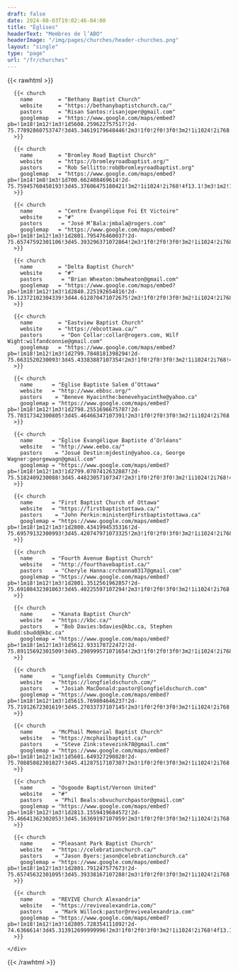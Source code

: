```yaml
---
draft: false
date: 2024-08-03T19:02:46-04:00
title: "Églises"
headerText: "Membres de l’ABO"
headerImage: "/img/pages/churches/header-churches.png"
layout: "single"
type: "page"
url: "/fr/churches"
---
```


{{< rawhtml >}}
<div class="container pt-20 xl:pt-28 lg:pt-28 md:pt-28 pb-16 xl:pb-20 lg:pb-20 md:pb-20">
  
  <div class="itemgrid grid-view projects-masonry">
    <div class="flex flex-wrap mx-[-15px] xl:mx-[-20px] lg:mx-[-20px] md:mx-[-20px] mt-[-50px] xl:mt-[-80px] lg:mt-[-80px] md:mt-[-80px] isotope">

      {{< church 
        name        = "Bethany Baptist Church"
        website     = "https://bethanybaptistchurch.ca/"
        pastors     = "Risan Santos:risanjoper@gmail.com"
        googlemap   = "https://www.google.com/maps/embed?pb=!1m18!1m12!1m3!1d5608.259622757517!2d-75.77892860753747!3d45.34619179648446!2m3!1f0!2f0!3f0!3m2!1i1024!2i768!4f13.1!3m3!1m2!1s0x4cce073004e16a07%3A0xab3ffc0981e6e725!2sBethany%20Baptist%20Church!5e0!3m2!1sen!2sca!4v1723509196134!5m2!1sen!2sca"
      >}}

      {{< church 
        name        = "Bromley Road Baptist Church"
        website     = "https://bromleyroadbaptist.org/"
        pastors     = "Rob Sellitto:rob@bromleyroadbaptist.org"
        googlemap   = "https://www.google.com/maps/embed?pb=!1m14!1m8!1m3!1d700.662408469614!2d-75.75945760450193!3d45.37606475180421!3m2!1i1024!2i768!4f13.1!3m3!1m2!1s0x4cce06b70fed0ac3%3A0x8e0cdbbaeb96c741!2sBromley%20Road%20Baptist%20Church!5e0!3m2!1sen!2sca!4v1723509142314!5m2!1sen!2sca"
      >}}
      
      {{< church 
        name        = "Centre Évangélique Foi Et Victoire"
        website     = "#"
        pastors      = "José M’Bala:jmbala@rogers.com"
        googlemap   = "https://www.google.com/maps/embed?pb=!1m18!1m12!1m3!1d2801.795476460037!2d-75.65747592301106!3d45.393296371072864!2m3!1f0!2f0!3f0!3m2!1i1024!2i768!4f13.1!3m3!1m2!1s0x4cce0f5ecb9c0001%3A0xb740a1dd786e387c!2sCentre%20%C3%89vang%C3%A9lique%20Foi%20Et%20Victoire!5e0!3m2!1sen!2sca!4v1723509224350!5m2!1sen!2sca"
      >}}

      {{< church 
        name        = "Delta Baptist Church"
        website     = "#"
        pastors      = "Brian Wheaton:bmwheaton@gmail.com"
        googlemap   = "https://www.google.com/maps/embed?pb=!1m18!1m12!1m3!1d2840.225192654816!2d-76.12372102304339!3d44.612870471072675!2m3!1f0!2f0!3f0!3m2!1i1024!2i768!4f13.1!3m3!1m2!1s0x4ccd7b3bd153fe0f%3A0x32bf33215258b3f!2sDelta%20Baptist%20Church!5e0!3m2!1sen!2sca!4v1723509251462!5m2!1sen!2sca"
      >}}

      {{< church 
        name        = "Eastview Baptist Church"
        website     = "https://ebcottawa.ca/"
        pastors      = "Don Collar:collar@rogers.com, Wilf Wight:wilfandconnie@gmail.com"
        googlemap   = "https://www.google.com/maps/embed?pb=!1m18!1m12!1m3!1d2799.7848181398294!2d-75.6631520230093!3d45.43383887107354!2m3!1f0!2f0!3f0!3m2!1i1024!2i768!4f13.1!3m3!1m2!1s0x4cce056ba695d2f9%3A0x24d1e8ef21856182!2sEastview%20Baptist%20Church!5e0!3m2!1sen!2sca!4v1723509283329!5m2!1sen!2sca"
      >}}

      {{< church 
        name      = "Eglise Baptiste Salem d’Ottawa"
        website   = "http://www.ebbsc.org/"
        pastors    = "Beneve Hyacinthe:benevehyacinthe@yahoo.ca"
        googlemap = "https://www.google.com/maps/embed?pb=!1m18!1m12!1m3!1d2798.2551696675787!2d-75.70317342300805!3d45.46466347107391!2m3!1f0!2f0!3f0!3m2!1i1024!2i768!4f13.1!3m3!1m2!1s0x4cce1b4a871f41ef%3A0xfb43d8f15600084a!2s%C3%89glise%20Baptiste%20Bellevue%20Salem%20du%20Canada!5e0!3m2!1sen!2sca!4v1723509362803!5m2!1sen!2sca"
      >}}

      {{< church 
        name      = "Église Évangélique Baptiste d’Orléans"
        website   = "http://www.eebo.ca/"
        pastors    = "Josué Destin:mjdestin@yahoo.ca, George Wagner:georgewagn@gmail.com"
        googlemap = "https://www.google.com/maps/embed?pb=!1m18!1m12!1m3!1d2799.0707412632887!2d-75.5182409230088!3d45.44823057107347!2m3!1f0!2f0!3f0!3m2!1i1024!2i768!4f13.1!3m3!1m2!1s0x4cce124a2d500a1b%3A0xab35b88845f37233!2zw4lnbGlzZSDDiXZhbmfDqWxpcXVlIEJhcHRpc3RlIGQnT3Jsw6lhbnM!5e0!3m2!1sen!2sca!4v1723509400974!5m2!1sen!2sca"
      >}}

      {{< church 
        name      = "First Baptist Church of Ottawa"
        website   = "https://firstbaptistottawa.ca/"
        pastors    = "John Perkin:minister@firstbaptistottawa.ca"
        googlemap = "https://www.google.com/maps/embed?pb=!1m18!1m12!1m3!1d2800.4341994535316!2d-75.69579132300993!3d45.420747971073325!2m3!1f0!2f0!3f0!3m2!1i1024!2i768!4f13.1!3m3!1m2!1s0x4cce05aa60c7d1ff%3A0x7a1bfeeafd02bbbe!2sFirst%20Baptist%20Church!5e0!3m2!1sen!2sca!4v1723509422266!5m2!1sen!2sca"
      >}}

      {{< church 
        name      = "Fourth Avenue Baptist Church"
        website   = "http://fourthavebaptist.ca/"
        pastors    = "Cheryle Hanna:crchanna0317@gmail.com"
        googlemap = "https://www.google.com/maps/embed?pb=!1m18!1m12!1m3!1d2801.3512561962857!2d-75.69108432301063!3d45.40225597107294!2m3!1f0!2f0!3f0!3m2!1i1024!2i768!4f13.1!3m3!1m2!1s0x4cce05c764fcdf75%3A0x4830ed488464aaeb!2sFourth%20Avenue%20Baptist%20Church!5e0!3m2!1sen!2sca!4v1723509448816!5m2!1sen!2sca"
      >}}

      {{< church 
        name      = "Kanata Baptist Church"
        website   = "https://kbc.ca/"
        pastors    = "Bob Davies:bdavies@kbc.ca, Stephen Budd:sbudd@kbc.ca"
        googlemap = "https://www.google.com/maps/embed?pb=!1m18!1m12!1m3!1d5612.933178722472!2d-75.89115692301509!3d45.298999571071654!2m3!1f0!2f0!3f0!3m2!1i1024!2i768!4f13.1!3m3!1m2!1s0x4ccdff98bcf47217%3A0x365e70f1ea454ca7!2sKanata%20Baptist%20Church!5e0!3m2!1sen!2sca!4v1723509485168!5m2!1sen!2sca"
      >}}

      {{< church 
        name      = "Longfields Community Church"
        website   = "https://longfieldschurch.com/"
        pastors    = "Josiah MacDonald:pastor@longfieldschurch.com"
        googlemap = "https://www.google.com/maps/embed?pb=!1m18!1m12!1m3!1d5615.769804646237!2d-75.71912672301619!3d45.27033737107145!2m3!1f0!2f0!3f0!3m2!1i1024!2i768!4f13.1!3m3!1m2!1s0x4ccde32a1e8c7ec5%3A0xee242182d37b985!2sLongfields%20Community%20Church!5e0!3m2!1sen!2sca!4v1723509506213!5m2!1sen!2sca"
      >}}

      {{< church 
        name      = "McPhail Memorial Baptist Church"
        website   = "https://mcphailbaptist.ca/"
        pastors    = "Steve Zink:stevezink78@gmail.com"
        googlemap = "https://www.google.com/maps/embed?pb=!1m18!1m12!1m3!1d5601.649327290828!2d-75.70885082301027!3d45.41287517107307!2m3!1f0!2f0!3f0!3m2!1i1024!2i768!4f13.1!3m3!1m2!1s0x4cce044dc2d94483%3A0x806a9c682e133416!2sMcPhail%20Memorial%20Baptist%20Church!5e0!3m2!1sen!2sca!4v1723509528525!5m2!1sen!2sca"
      >}}

      {{< church 
        name      = "Osgoode Baptist/Vernon United"
        website   = "#"
        pastors    = "Phil Beals:obvuchurchpastor@gmail.com"
        googlemap = "https://www.google.com/maps/embed?pb=!1m18!1m12!1m3!1d2813.1559419684572!2d-75.46641362302053!3d45.16369197107059!2m3!1f0!2f0!3f0!3m2!1i1024!2i768!4f13.1!3m3!1m2!1s0x4ccddb81f3f24fb3%3A0xecdb145025d21eef!2sOsgoode%20Baptist%20and%20Vernon%20United%20Church!5e0!3m2!1sen!2sca!4v1723509553470!5m2!1sen!2sca"
      >}}

      {{< church 
        name      = "Pleasant Park Baptist Church"
        website   = "https://celebrationchurch.ca/"
        pastors    = "Jason Byers:jason@celebrationchurch.ca"
        googlemap = "https://www.google.com/maps/embed?pb=!1m18!1m12!1m3!1d2801.791247577673!2d-75.65745632301095!3d45.39338167107288!2m3!1f0!2f0!3f0!3m2!1i1024!2i768!4f13.1!3m3!1m2!1s0x4cce0f5ec8fce043%3A0xd0cdf4b5270a8e4b!2sCelebration*21%20Church%20Pleasant%20Park%20%7C%20Pleasant%20Park%20Baptist%20Church!5e0!3m2!1sen!2sca!4v1723509593280!5m2!1sen!2sca"
      >}}                 

      {{< church 
        name      = "REVIVE Church Alexandria"
        website   = "https://revivealexandria.com/"
        pastors    = "Mark Willock:pastor@revivealexandria.com"
        googlemap = "https://www.google.com/maps/embed?pb=!1m18!1m12!1m3!1d2805.728354111892!2d-74.6366614!3d45.313912699999996!2m3!1f0!2f0!3f0!3m2!1i1024!2i768!4f13.1!3m3!1m2!1s0x4ccea300391209bd%3A0x275068c51cb34f16!2sREVIVE%20Church%20Alexandria!5e0!3m2!1sen!2sca!4v1723509805322!5m2!1sen!2sca"
      >}}         

    </div>
  </div>
</div>

{{< /rawhtml >}}
